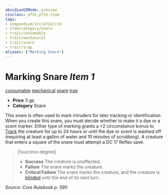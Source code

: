 ```yaml
---
obsidianUIMode: preview
cssclass: pf2e,pf2e-item
tags:
- compendium/src/pf2e/crb
- item/category/snare
- trait/consumable
- trait/mechanical
- trait/snare
- trait/trap
aliases: ["Marking Snare"]
---
```

# Marking Snare *Item 1*  
[consumable](../../../rules/traits/consumable.md)  [mechanical](../../../rules/traits/mechanical.md)  [snare](../../../rules/traits/snare.md)  [trap](../../../rules/traits/trap.md)  

- **Price** 3 gp
- **Category** Snare

This snare is often used to mark intruders for later tracking or identification. When you create this snare, you must decide whether to make it a dye or a scent marker. Either type of marking grants a +2 circumstance bonus to [Track](../../../rules/actions/track.md) the creature for up to 24 hours or until the dye or scent is washed off (requiring at least a gallon of water and 10 minutes of scrubbing). A creature that enters a square of the snare must attempt a DC 17 Reflex save.

> [!success-degree] 
> - **Success** The creature is unaffected.
> - **Failure** The snare marks the creature.
> - **Critical Failure** The snare marks the creature, and the creature is [blinded](../../../rules/conditions.md#Blinded) until the end of its next turn.

*Source: Core Rulebook p. 590*